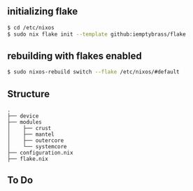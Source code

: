 ## initializing flake
```bash
$ cd /etc/nixos
$ sudo nix flake init --template github:iemptybrass/flake
```

## rebuilding with flakes enabled

```bash
$ sudo nixos-rebuild switch --flake /etc/nixos/#default
```

## Structure

```
.
├── device                   
├── modules                  
│    ├── crust                 
│    ├── mantel              
│    ├── outercore           
│    └── systemcore    
├── configuration.nix        
├── flake.nix               
```


## To Do 